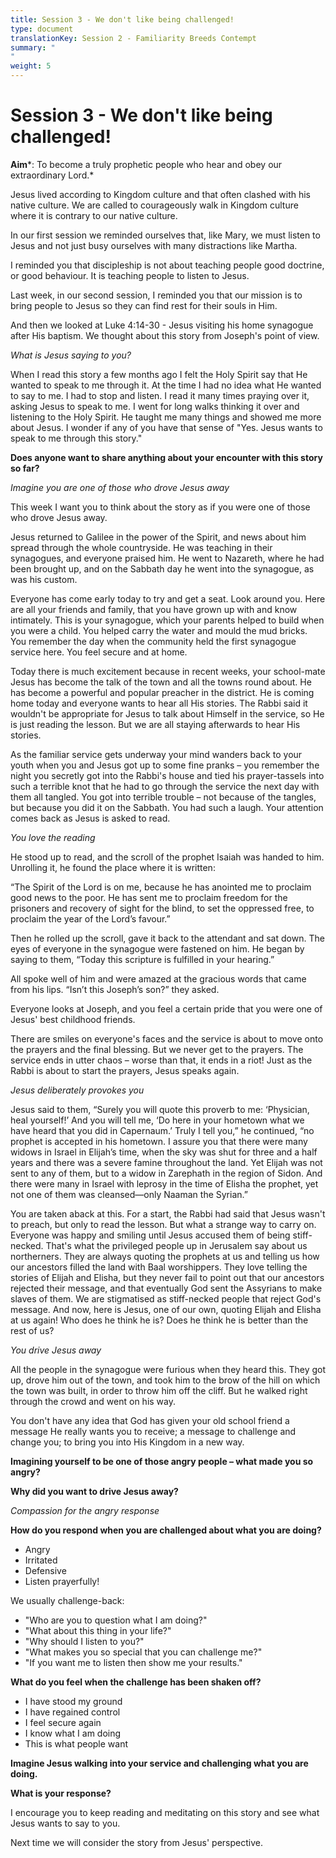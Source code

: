 ```yaml
---
title: Session 3 - We don't like being challenged!
type: document
translationKey: Session 2 - Familiarity Breeds Contempt
summary: "
"
weight: 5
---
```

# Session 3 - We don't like being challenged!

**Aim***: To become a truly prophetic people who hear and obey our extraordinary Lord.*

Jesus lived according to Kingdom culture and that often clashed with his native culture. We are called to courageously walk in Kingdom culture where it is contrary to our native culture.

In our first session we reminded ourselves that, like Mary, we must listen to Jesus and not just busy ourselves with many distractions like Martha.

I reminded you that discipleship is not about teaching people good doctrine, or good behaviour. It is teaching people to listen to Jesus.

Last week, in our second session, I reminded you that our mission is to bring people to Jesus so they can find rest for their souls in Him.

And then we looked at Luke 4:14-30 - Jesus visiting his home synagogue after His baptism. We thought about this story from Joseph's point of view.

*What is Jesus saying to you?*

When I read this story a few months ago I felt the Holy Spirit say that He wanted to speak to me through it. At the time I had no idea what He wanted to say to me. I had to stop and listen. I read it many times praying over it, asking Jesus to speak to me. I went for long walks thinking it over and listening to the Holy Spirit. He taught me many things and showed me more about Jesus. I wonder if any of you have that sense of "Yes. Jesus wants to speak to me through this story."

**Does anyone want to share anything about your encounter with this story so far?**

*Imagine you are one of those who drove Jesus away*

This week I want you to think about the story as if you were one of those who drove Jesus away.

Jesus returned to Galilee in the power of the Spirit, and news about him spread through the whole countryside. He was teaching in their synagogues, and everyone praised him. He went to Nazareth, where he had been brought up, and on the Sabbath day he went into the synagogue, as was his custom.

Everyone has come early today to try and get a seat. Look around you. Here are all your friends and family, that you have grown up with and know intimately. This is your synagogue, which your parents helped to build when you were a child. You helped carry the water and mould the mud bricks. You remember the day when the community held the first synagogue service here. You feel secure and at home.

Today there is much excitement because in recent weeks, your school-mate Jesus has become the talk of the town and all the towns round about. He has become a powerful and popular preacher in the district. He is coming home today and everyone wants to hear all His stories. The Rabbi said it wouldn't be appropriate for Jesus to talk about Himself in the service, so He is just reading the lesson. But we are all staying afterwards to hear His stories.

As the familiar service gets underway your mind wanders back to your youth when you and Jesus got up to some fine pranks – you remember the night you secretly got into the Rabbi's house and tied his prayer-tassels into such a terrible knot that he had to go through the service the next day with them all tangled. You got into terrible trouble – not because of the tangles, but because you did it on the Sabbath. You had such a laugh. Your attention comes back as Jesus is asked to read.

*You love the reading*

He stood up to read, and the scroll of the prophet Isaiah was handed to him. Unrolling it, he found the place where it is written:

“The Spirit of the Lord is on me, because he has anointed me to proclaim good news to the poor. He has sent me to proclaim freedom for the prisoners and recovery of sight for the blind, to set the oppressed free, to proclaim the year of the Lord’s favour.”

Then he rolled up the scroll, gave it back to the attendant and sat down. The eyes of everyone in the synagogue were fastened on him. He began by saying to them, “Today this scripture is fulfilled in your hearing.”

All spoke well of him and were amazed at the gracious words that came from his lips. “Isn’t this Joseph’s son?” they asked.

Everyone looks at Joseph, and you feel a certain pride that you were one of Jesus' best childhood friends.

There are smiles on everyone's faces and the service is about to move onto the prayers and the final blessing. But we never get to the prayers. The service ends in utter chaos – worse than that, it ends in a riot! Just as the Rabbi is about to start the prayers, Jesus speaks again.

*Jesus deliberately provokes you*

Jesus said to them, “Surely you will quote this proverb to me: ‘Physician, heal yourself!’ And you will tell me, ‘Do here in your hometown what we have heard that you did in Capernaum.’ Truly I tell you,” he continued, “no prophet is accepted in his hometown. I assure you that there were many widows in Israel in Elijah’s time, when the sky was shut for three and a half years and there was a severe famine throughout the land. Yet Elijah was not sent to any of them, but to a widow in Zarephath in the region of Sidon. And there were many in Israel with leprosy in the time of Elisha the prophet, yet not one of them was cleansed—only Naaman the Syrian.”

You are taken aback at this. For a start, the Rabbi had said that Jesus wasn't to preach, but only to read the lesson. But what a strange way to carry on. Everyone was happy and smiling until Jesus accused them of being stiff-necked. That's what the privileged people up in Jerusalem say about us northerners. They are always quoting the prophets at us and telling us how our ancestors filled the land with Baal worshippers. They love telling the stories of Elijah and Elisha, but they never fail to point out that our ancestors rejected their message, and that eventually God sent the Assyrians to make slaves of them. We are stigmatised as stiff-necked people that reject God's message. And now, here is Jesus, one of our own, quoting Elijah and Elisha at us again! Who does he think he is? Does he think he is better than the rest of us?

*You drive Jesus away*

All the people in the synagogue were furious when they heard this. They got up, drove him out of the town, and took him to the brow of the hill on which the town was built, in order to throw him off the cliff. But he walked right through the crowd and went on his way.

You don't have any idea that God has given your old school friend a message He really wants you to receive; a message to challenge and change you; to bring you into His Kingdom in a new way.

**Imagining yourself to be one of those angry people – what made you so angry?**

**Why did you want to drive Jesus away?**

*Compassion for the angry response*

**How do you respond when you are challenged about what you are doing?**

-   Angry
-   Irritated
-   Defensive
-   Listen prayerfully!

We usually challenge-back:

-   "Who are you to question what I am doing?"
-   "What about this thing in your life?"
-   "Why should I listen to you?"
-   "What makes you so special that you can challenge me?"
-   "If you want me to listen then show me your results."

**What do you feel when the challenge has been shaken off?**

-   I have stood my ground
-   I have regained control
-   I feel secure again
-   I know what I am doing
-   This is what people want

**Imagine Jesus walking into your service and challenging what you are doing.**

**What is your response?**

I encourage you to keep reading and meditating on this story and see what Jesus wants to say to you.

Next time we will consider the story from Jesus' perspective.

